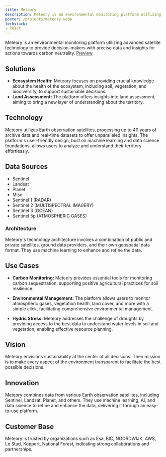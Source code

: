 ```yaml
---
title: Meteory
description: Meteory is an environmental monitoring platform utilizing advanced satellite technology to provide decision-makers with precise data and insights for actions towards carbon neutrality.
poster: /projects/meteory.webp
techstack:
- React
---
```


Meteory is an environmental monitoring platform utilizing advanced satellite technology to provide decision-makers with precise data and insights for actions towards carbon neutrality.
[Preview](https://meteory.eu/)

## Solutions
- **Ecosystem Health:** Meteory focuses on providing crucial knowledge about the health of the ecosystem, including soil, vegetation, and biodiversity, to support sustainable decisions.
- **Land Assessment:** The platform offers insights into land assessment, aiming to bring a new layer of understanding about the territory.

## Technology
Meteory utilizes Earth observation satellites, processing up to 40 years of archive data and real-time datasets to offer unparalleled insights. The platform's user-friendly design, built on machine learning and data science foundations, allows users to analyze and understand their territory effortlessly.

## Data Sources
- Sentinel
- Landsat
- Planet
- Misc
- Sentinel 1 (RADAR)
- Sentinel 2 (MULTISPECTRAL IMAGERY)
- Sentinel 3 (OCEAN)
- Sentinel 5p (ATMOSPHERIC GASES)

### Architecture
Meteory's technology architecture involves a combination of public and private satellites, ground data providers, and their own geospatial data format. They use machine learning to enhance and refine the data.

## Use Cases
- **Carbon Monitoring:** Meteory provides essential tools for monitoring carbon sequestration, supporting positive agricultural practices for soil resilience.

- **Environmental Management:** The platform allows users to monitor atmospheric gases, vegetation health, land cover, and more with a simple click, facilitating comprehensive environmental management.

- **Hydric Stress:** Meteory addresses the challenge of droughts by providing access to the best data to understand water levels in soil and vegetation, enabling effective resource planning.

## Vision
Meteory envisions sustainability at the center of all decisions. Their mission is to make every aspect of the environment transparent to facilitate the best possible decisions.

## Innovation
Meteory combines data from various Earth observation satellites, including Sentinel, Landsat, Planet, and others. They use machine learning, AI, and data science to refine and enhance the data, delivering it through an easy-to-use platform.

## Customer Base
Meteory is trusted by organizations such as Esa, BIC, NOORDWIJK, AWS, Le Stud, Koppert, National Forest, indicating strong collaborations and partnerships.
